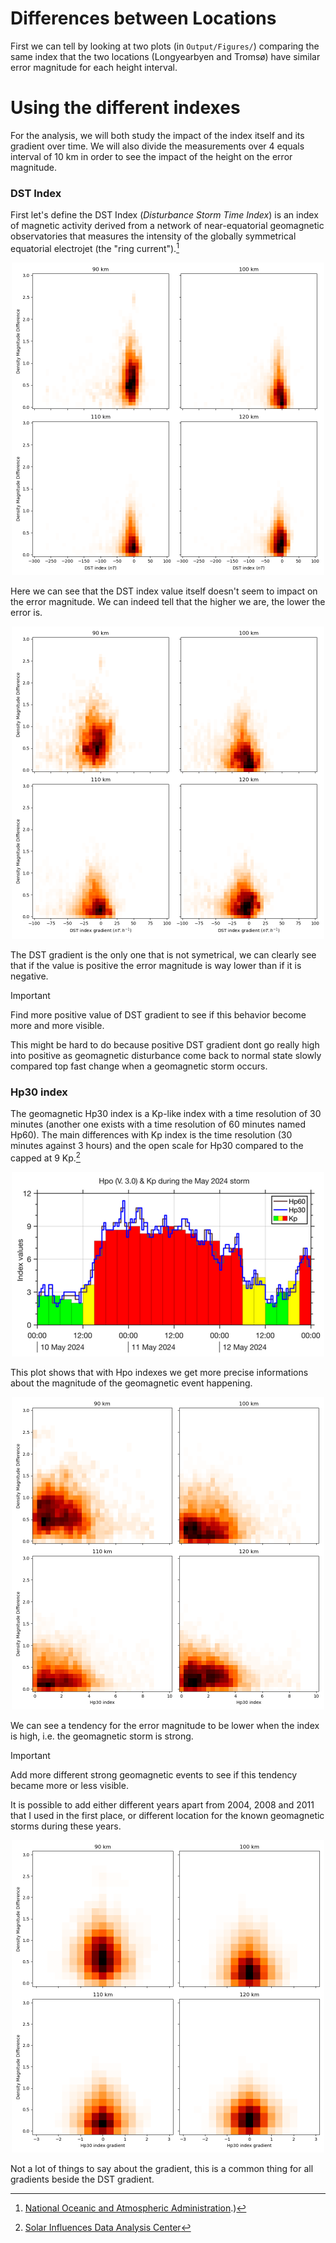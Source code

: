 # Differences between Locations
First we can tell by looking at two plots (in `Output/Figures/`) comparing the same index that the two locations (Longyearbyen and Tromsø) have similar error magnitude for each height interval.

# Using the different indexes
For the analysis, we will both study the impact of the index itself and its gradient over time. We will also divide the measurements over 4 equals interval of 10 km in order to see the impact of the height on the error magnitude.


### DST Index
First let's define the DST Index (*Disturbance Storm Time Index*) is an index of magnetic activity derived from a network of near-equatorial geomagnetic observatories that measures the intensity of the globally symmetrical equatorial electrojet (the "ring current").[^1]

<p align="center">
  <img src="Figures/DST-all.png" alt="DST index" width="500">
</p>

Here we can see that the DST index value itself doesn't seem to impact on the error magnitude. We can indeed tell that the higher we are, the lower the error is.

<p align="center">
  <img src="Figures/DST-gradient-all.png" alt="DST gradient index" width="500">
</p>

The DST gradient is the only one that is not symetrical, we can clearly see that if the value is positive the error magnitude is way lower than if it is negative.

> [!IMPORTANT]
> Find more positive value of DST gradient to see if this behavior become more and more visible.
> 
> This might be hard to do because positive DST gradient dont go really high into positive as geomagnetic disturbance come back to normal state slowly compared top fast change when a geomagnetic storm occurs.

### Hp30 index
The geomagnetic Hp30 index is a Kp-like index with a time resolution of 30 minutes (another one exists with a time resolution of 60 minutes named Hp60). The main differences with Kp index is the time resolution (30 minutes against 3 hours) and the open scale for Hp30 compared to the capped at 9 Kp.[^2]

<p align="center">
  <img src="Figures/Hp30vsKp.png" alt="Comparison of Hpo indexes and Kp index." width="500">
</p>

This plot shows that with Hpo indexes we get more precise informations about the magnitude of the geomagnetic event happening.

<p align="center">
  <img src="Figures/HP30-all.png" alt="DST index" width="500">
</p>

We can see a tendency for the error magnitude to be lower when the index is high, i.e. the geomagnetic storm is strong. 

> [!IMPORTANT]
> Add more different strong geomagnetic events to see if this tendency became more or less visible.
>
> It is possible to add either different years apart from 2004, 2008 and 2011 that I used in the first place, or different location for the known geomagnetic storms during these years.

<p align="center">
  <img src="Figures/HP30-gradient-all.png" alt="DST index" width="500">
</p>

Not a lot of things to say about the gradient, this is a common thing for all gradients beside the DST gradient.




[^1]: [National Oceanic and Atmospheric Administration](https://www.ngdc.noaa.gov/stp/geomag/dst.html#:~:text=The%20Disturbance%20Storm%20Time%20Index,the%20%22ring%20current%22).)

[^2]: [Solar Influences Data Analysis Center](https://www.sidc.be/article/hpo)
